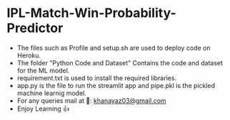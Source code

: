 # IPL-Match-Win-Probability-Predictor
- The files such as Profile and setup.sh are used to deploy code on Heroku.
- The folder "Python Code and Dataset" Contains the code and dataset for the ML model.
- requirement.txt is used to install the required libraries.
- app.py is the file to run the streamlit app and pipe.pkl is the pickled machine learnig model.
- For any queries mail at 📧: khanayaz03@gmail.com
- Enjoy Learning 👍
